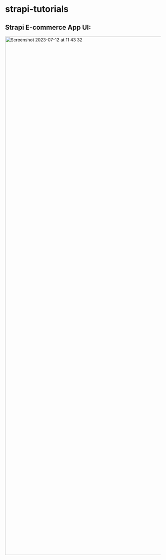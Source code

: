 # strapi-tutorials
## Strapi E-commerce App UI:

<img width="1680" alt="Screenshot 2023-07-12 at 11 43 32" src="https://github.com/DwinaTech/strapi-tutorials/assets/26422326/365a2395-da30-4877-ac60-d11db7560a62">
